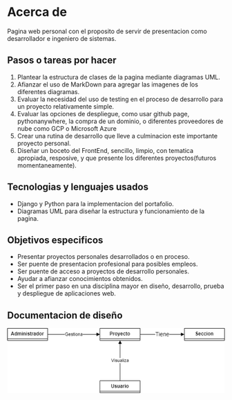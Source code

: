 # Acerca de

Pagina web personal con el proposito de servir de presentacion como desarrollador e ingeniero de sistemas.

## Pasos o tareas por hacer

1.  Plantear la estructura de clases de la pagina mediante diagramas UML.
2.  Afianzar el uso de MarkDown para agregar las imagenes de los diferentes diagramas.
3.  Evaluar la necesidad del uso de testing en el proceso de desarrollo para un proyecto relativamente simple.
4.  Evaluar las opciones de despliegue, como usar github page, pythonanywhere, la compra de un dominio, o diferentes proveedores de nube como GCP o Microsoft Azure
5.  Crear una rutina de desarrollo que lleve a culminacion este importante proyecto personal.
6.  Diseñar un boceto del FrontEnd, sencillo, limpio, con tematica apropiada, resposive, y que presente los diferentes proyectos(futuros momentaneamente).

## Tecnologias y lenguajes usados

- Django y Python para la implementacion del portafolio.
- Diagramas UML para diseñar la estructura y funcionamiento de la pagina.

## Objetivos especificos

- Presentar proyectos personales desarrollados o en proceso.
- Ser puente de presentacion profesional para posibles empleos.
- Ser puente de acceso a proyectos de desarrollo personales.
- Ayudar a afianzar conocimientos obtenidos.
- Ser el primer paso en una disciplina mayor en diseño, desarrollo, prueba y despliegue de aplicaciones web.

## Documentacion de diseño

![Diagrama de Dominio](DiagramasDePortafolio.drawio.png)
